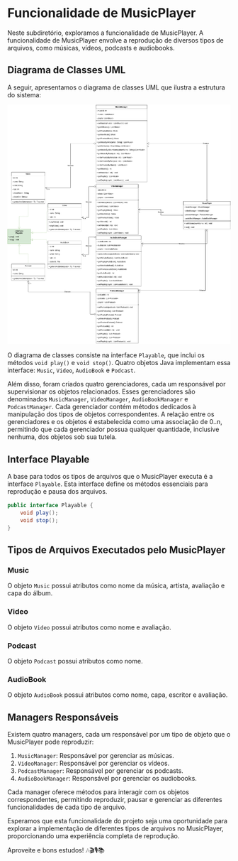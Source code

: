 # Funcionalidade de MusicPlayer

Neste subdiretório, exploramos a funcionalidade de MusicPlayer. A funcionalidade de MusicPlayer envolve a reprodução de diversos tipos de arquivos, como músicas, vídeos, podcasts e audiobooks.

## Diagrama de Classes UML

A seguir, apresentamos o diagrama de classes UML que ilustra a estrutura do sistema:

![Diagrama de Classes](https://raw.githubusercontent.com/EuDavidReis-ODev/Java_POO_UML/main/src/assets/Diagrama_de_classes-IphoneMusicPlayer.drawio.png)

O diagrama de classes consiste na interface `Playable`, que inclui os métodos `void play()` e `void stop()`. Quatro objetos Java implementam essa interface: `Music`, `Video`, `AudioBook` e `Podcast`.

Além disso, foram criados quatro gerenciadores, cada um responsável por supervisionar os objetos relacionados. Esses gerenciadores são denominados `MusicManager`, `VideoManager`, `AudioBookManager` e `PodcastManager`. Cada gerenciador contém métodos dedicados à manipulação dos tipos de objetos correspondentes. A relação entre os gerenciadores e os objetos é estabelecida como uma associação de 0..n, permitindo que cada gerenciador possua qualquer quantidade, inclusive nenhuma, dos objetos sob sua tutela.

## Interface Playable

A base para todos os tipos de arquivos que o MusicPlayer executa é a interface `Playable`. Esta interface define os métodos essenciais para reprodução e pausa dos arquivos.
```java
public interface Playable {
    void play();
    void stop();
}
```

## Tipos de Arquivos Executados pelo MusicPlayer

### Music

O objeto `Music` possui atributos como nome da música, artista, avaliação e capa do álbum.

### Video

O objeto `Video` possui atributos como nome e avaliação.

### Podcast

O objeto `Podcast` possui atributos como nome.

### AudioBook

O objeto `AudioBook` possui atributos como nome, capa, escritor e avaliação.

## Managers Responsáveis

Existem quatro managers, cada um responsável por um tipo de objeto que o MusicPlayer pode reproduzir:

1. `MusicManager`: Responsável por gerenciar as músicas.
2. `VideoManager`: Responsável por gerenciar os vídeos.
3. `PodcastManager`: Responsável por gerenciar os podcasts.
4. `AudioBookManager`: Responsável por gerenciar os audiobooks.

Cada manager oferece métodos para interagir com os objetos correspondentes, permitindo reproduzir, pausar e gerenciar as diferentes funcionalidades de cada tipo de arquivo.

Esperamos que esta funcionalidade do projeto seja uma oportunidade para explorar a implementação de diferentes tipos de arquivos no MusicPlayer, proporcionando uma experiência completa de reprodução.

Aproveite e bons estudos! 🎶🎬🎙📚
